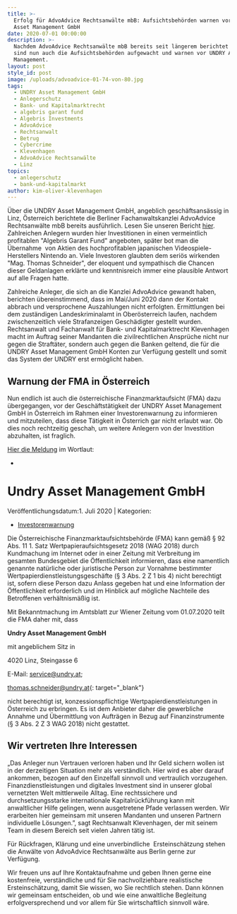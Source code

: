 ```yaml
---
title: >-
  Erfolg für AdvoAdvice Rechtsanwälte mbB: Aufsichtsbehörden warnen vor UNDRY
  Asset Management GmbH
date: 2020-07-01 00:00:00
description: >-
  Nachdem AdvoAdvice Rechtsanwälte mbB bereits seit längerem berichtet haben,
  sind nun auch die Aufsichtsbehörden aufgewacht und warnen vor UNDRY Asset
  Management.
layout: post
style_id: post
image: /uploads/advoadvice-01-74-von-80.jpg
tags:
  - UNDRY Asset Management GmbH
  - Anlegerschutz
  - Bank- und Kapitalmarktrecht
  - algebris garant fund
  - Algebris Investments
  - AdvoAdvice
  - Rechtsanwalt
  - Betrug
  - Cybercrime
  - Klevenhagen
  - AdvoAdvice Rechtsanwälte
  - Linz
topics:
  - anlegerschutz
  - bank-und-kapitalmarkt
author: kim-oliver-klevenhagen
---
```


Über die UNDRY Asset Management GmbH, angeblich geschäftsansässig in Linz, Österreich berichtete die Berliner Fachanwaltskanzlei AdvoAdvice Rechtsanwälte mbB bereits ausführlich. Lesen Sie unseren Bericht [hier](https://advoadvice.de/blog/undry-asset-management-gmbh-aus-linz-anleger-melden-sich/). Zahlreichen Anlegern wurden hier Investitionen in einen vermeintlich profitablen "Algebris Garant Fund" angeboten, später bot man die Übernahme&nbsp; von Aktien des hochprofitablen japanischen Videospiele-Herstellers Nintendo an. Viele Investoren glaubten dem seriös wirkenden "Mag. Thomas Schneider", der eloquent und sympathisch die Chancen dieser Geldanlagen erklärte und kenntnisreich immer eine plausible Antwort auf alle Fragen hatte.

Zahlreiche Anleger, die sich an die Kanzlei AdvoAdvice gewandt haben, berichten übereinstimmend, dass im Mai/Juni 2020 dann der Kontakt abbrach und versprochene Auszahlungen nicht erfolgten. Ermittlungen bei dem zuständigen Landeskriminalamt in Oberösterreich laufen, nachdem zwischenzeitlich viele Strafanzeigen Geschädigter gestellt wurden. Rechtsanwalt und Fachanwalt für Bank- und Kapitalmarktrecht Klevenhagen macht im Auftrag seiner Mandanten die zivilrechtlichen Ansprüche nicht nur gegen die Straftäter, sondern auch gegen die Banken geltend, die für die UNDRY Asset Management GmbH Konten zur Verfügung gestellt und somit das System der UNDRY erst ermöglicht haben.

## Warnung der FMA in Österreich

Nun endlich ist auch die österreichische Finanzmarktaufsicht (FMA) dazu übergegangen, vor der Geschäftstätigkeit der UNDRY Asset Management GmbH in Österreich im Rahmen einer Investorenwarnung zu informieren und mitzuteilen, dass diese Tätigkeit in Österrich gar nicht erlaubt war. Ob dies noch rechtzeitig geschah, um weitere Anlegern von der Investition abzuhalten, ist fraglich.

[Hier die Meldung](https://www.fma.gv.at/undry-asset-management-gmbh/)&nbsp;im Wortlaut:

* &nbsp;

# Undry Asset Management GmbH

Veröffentlichungsdatum:1. Juli 2020 \| Kategorien:

* [Investorenwarnung](https://www.fma.gv.at/category/news/investorenwarnung/)

Die Österreichische Finanzmarktaufsichtsbehörde (FMA) kann gemä&szlig; &sect; 92 Abs. 11 1. Satz Wertpapieraufsichtsgesetz 2018 (WAG 2018) durch Kundmachung im Internet oder in einer Zeitung mit Verbreitung im gesamten Bundesgebiet die Öffentlichkeit informieren, dass eine namentlich genannte natürliche oder juristische Person zur Vornahme bestimmter Wertpapierdienstleistungsgeschäfte (&sect; 3 Abs. 2 Z 1 bis 4) nicht berechtigt ist, sofern diese Person dazu Anlass gegeben hat und eine Information der Öffentlichkeit erforderlich und im Hinblick auf mögliche Nachteile des Betroffenen verhältnismä&szlig;ig ist.

Mit Bekanntmachung im Amtsblatt zur Wiener Zeitung vom 01.07.2020 teilt die FMA daher mit, dass

**Undry Asset Management GmbH**

mit angeblichem Sitz in

4020 Linz, Steingasse 6

E-Mail: service@undry.at;

[thomas.schneider@undry.at](mailto:thomas.schneider@undry.at){: target="_blank"}

nicht berechtigt ist, konzessionspflichtige Wertpapierdienstleistungen in Österreich zu erbringen. Es ist dem Anbieter daher die gewerbliche Annahme und Übermittlung von Aufträgen in Bezug auf Finanzinstrumente (&sect; 3 Abs. 2 Z 3 WAG 2018) nicht gestattet.

## Wir vertreten Ihre Interessen

„Das Anleger nun Vertrauen verloren haben und Ihr Geld sichern wollen ist in der derzeitigen Situation mehr als verständlich. Hier wird es aber darauf ankommen, bezogen auf den Einzelfall sinnvoll und vertraulich vorzugehen. Finanzdienstleistungen und digitales Investment sind in unserer global vernetzten Welt mittlerweile Alltag. Eine rechtssichere und durchsetzungsstarke internationale Kapitalrückführung kann mit anwaltlicher Hilfe gelingen, wenn ausgetretene Pfade verlassen werden. Wir erarbeiten hier gemeinsam mit unseren Mandanten und unseren Partnern individuelle Lösungen.”, sagt Rechtsanwalt Klevenhagen, der mit seinem Team in diesem Bereich seit vielen Jahren tätig ist.

Für Rückfragen, Klärung und eine unverbindliche&nbsp; Ersteinschätzung stehen die Anwälte von AdvoAdvice Rechtsanwälte aus Berlin gerne zur Verfügung.

Wir freuen uns auf Ihre Kontaktaufnahme und geben Ihnen gerne eine kostenfreie, verständliche und für Sie nachvollziehbare realistische Ersteinschätzung, damit Sie wissen, wo Sie rechtlich stehen. Dann können wir gemeinsam entscheiden, ob und wie eine anwaltliche Begleitung erfolgversprechend und vor allem für Sie wirtschaftlich sinnvoll wäre.